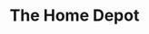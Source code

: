 ---
title: "The Home Depot"
url: /plano/the-home-depot-north-central-expressway/
shop: doityourself
---
